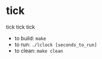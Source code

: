# tick
tick tick tick

* to build: `make`
* to run: `./lclock [seconds_to_run]`
* to clean: `make clean`


